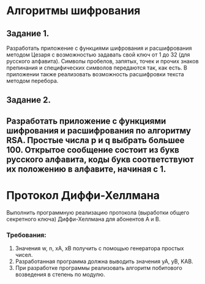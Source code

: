 # Алгоритмы шифрования

## Задание 1.

Разработать приложение с функциями шифрования и расшифрования методом Цезаря с возможностью задавать свой ключ от 1 до
32 (для русского алфавита). Символы пробелов, запятых, точек и прочих знаков препинания и специфических символов
передаются так, как есть. В приложении также реализовать возможность расшифровки текста методом перебора.

## Задание 2.

Разработать приложение с функциями шифрования и расшифрования по алгоритму RSA.
Простые числа p и q выбрать большее 100. Открытое сообщение состоит из букв русского алфавита, коды букв соответствуют
их положению в алфавите, начиная с 1.
---

# Протокол Диффи-Хеллмана

Выполнить программную реализацию протокола (выработки общего секретного ключа) Диффи-Хеллмана для абонентов А и В.

### Требования:

1. Значения w, n, xA, xB получить с помощью генератора простых чисел.
2. Разработанная программа должна выводить значения yA, yB, KAB.
3. При разработке программы реализовать алгоритм побитового возведения в степень по модулю.